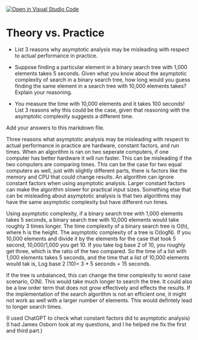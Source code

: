 [![Open in Visual Studio Code](https://classroom.github.com/assets/open-in-vscode-718a45dd9cf7e7f842a935f5ebbe5719a5e09af4491e668f4dbf3b35d5cca122.svg)](https://classroom.github.com/online_ide?assignment_repo_id=11862619&assignment_repo_type=AssignmentRepo)
# Theory vs. Practice

- List 3 reasons why asymptotic analysis may be misleading with respect to
  actual performance in practice.

- Suppose finding a particular element in a binary search tree with 1,000
  elements takes 5 seconds. Given what you know about the asymptotic complexity
  of search in a binary search tree, how long would you guess finding the same
  element in a search tree with 10,000 elements takes? Explain your reasoning.

- You measure the time with 10,000 elements and it takes 100 seconds! List 3
  reasons why this could be the case, given that reasoning with the asymptotic
  complexity suggests a different time.

Add your answers to this markdown file.

Three reasons what asymptotic analysis may be misleading with respect to actual performance in practice are hardware, constant factors, and run times. When an algorithm is ran on two seperate computers, if one computer has better hardware it will run faster. This can be misleading if the two computers are comparing times. This can be the case for two equal computers as well, just with slightly different parts, there is factors like the memory and CPU that could change results. An algorithm can ignore constant factors when using asymptotic analysis. Larger constant factors can make the algorithm slower for practical input sizes. Something else that can be misleading about asymptotic analysis is that two algorithms may have the same asymptotic complexity but have different run times. 


Using asymptotic complexity, if a binary search tree with 1,000 elements takes 5 seconds, a binary search tree with 10,000 elements would take roughly 3 times longer. The time complexity of a binary search tree is O(h), where h is the height. The asymptotic complexity of a tree is O(logN). If you 10,000 elements and divide it by the elements for the case that took 5 second, 10,000/1,000 you get 10. If you take log base 2 of 10, you roughly get three, which is the ratio of the two compared. So the time of a list with 1,000 elements takes 5 seconds, and the time that a list of 10,000 elements would tak is, Log base 2 (10)= 3 * 5 seconds = 15 seconds. 

If the tree is unbalanced, this can change the time complexity to worst case scenario, O(N). This would take much longer to search the tree. It could also be a low order term that does not grow effectively and effects the results. If the implementation of the search algorithm is not an efficient one, it might not work as well with a larger number of elements. This would defintely lead to longer search times. 

(I used ChatGPT to check what constant factors did to asymptotic analysis)
(I had James Osborn look at my questions, and I he helped me fix the first and third part.) 
